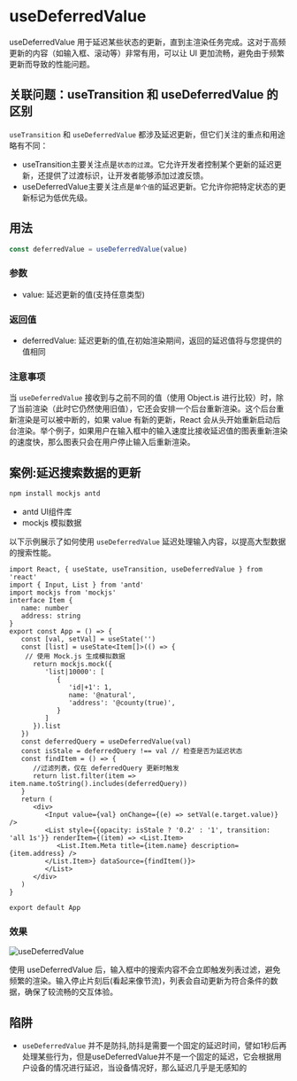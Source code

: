 # useDeferredValue

useDeferredValue 用于延迟某些状态的更新，直到主渲染任务完成。这对于高频更新的内容（如输入框、滚动等）非常有用，可以让 UI 更加流畅，避免由于频繁更新而导致的性能问题。

## 关联问题：useTransition 和 useDeferredValue 的区别

`useTransition` 和 `useDeferredValue` 都涉及延迟更新，但它们关注的重点和用途略有不同：

- useTransition主要关注点是`状态的过渡`。它允许开发者控制某个更新的延迟更新，还提供了过渡标识，让开发者能够添加过渡反馈。
- useDeferredValue主要关注点是`单个值`的延迟更新。它允许你把特定状态的更新标记为低优先级。

## 用法

```ts
const deferredValue = useDeferredValue(value)
```
### 参数

- value: 延迟更新的值(支持任意类型)

### 返回值

- deferredValue: 延迟更新的值,在初始渲染期间，返回的延迟值将与您提供的值相同

### 注意事项

当 `useDeferredValue` 接收到与之前不同的值（使用 Object.is 进行比较）时，除了当前渲染（此时它仍然使用旧值），它还会安排一个后台重新渲染。这个后台重新渲染是可以被中断的，如果 value 有新的更新，React 会从头开始重新启动后台渲染。举个例子，如果用户在输入框中的输入速度比接收延迟值的图表重新渲染的速度快，那么图表只会在用户停止输入后重新渲染。

## 案例:延迟搜索数据的更新

```sh
npm install mockjs antd
```

- antd UI组件库
- mockjs 模拟数据

以下示例展示了如何使用 `useDeferredValue` 延迟处理输入内容，以提高大型数据的搜索性能。

```tsx
import React, { useState, useTransition, useDeferredValue } from 'react'
import { Input, List } from 'antd'
import mockjs from 'mockjs'
interface Item {
   name: number
   address: string
}
export const App = () => {
   const [val, setVal] = useState('')
   const [list] = useState<Item[]>(() => {
    // 使用 Mock.js 生成模拟数据
      return mockjs.mock({
         'list|10000': [
            {
               'id|+1': 1,
               name: '@natural',
               'address': '@county(true)',
            }
         ]
      }).list
   })
   const deferredQuery = useDeferredValue(val)
   const isStale = deferredQuery !== val // 检查是否为延迟状态
   const findItem = () => {
      //过滤列表，仅在 deferredQuery 更新时触发
      return list.filter(item => item.name.toString().includes(deferredQuery))
   }
   return (
      <div>
         <Input value={val} onChange={(e) => setVal(e.target.value)} />
         <List style={{opacity: isStale ? '0.2' : '1', transition: 'all 1s'}} renderItem={(item) => <List.Item>
            <List.Item.Meta title={item.name} description={item.address} />
         </List.Item>} dataSource={findItem()}>
         </List>
      </div>
   )
}

export default App
```

### 效果

![useDeferredValue](../../src/assets/useDeferredValue.gif)

使用 useDeferredValue 后，输入框中的搜索内容不会立即触发列表过滤，避免频繁的渲染。输入停止片刻后(看起来像节流)，列表会自动更新为符合条件的数据，确保了较流畅的交互体验。


## 陷阱

- `useDeferredValue` 并不是防抖,防抖是需要一个固定的延迟时间，譬如1秒后再处理某些行为，但是useDeferredValue并不是一个固定的延迟，它会根据用户设备的情况进行延迟，当设备情况好，那么延迟几乎是无感知的